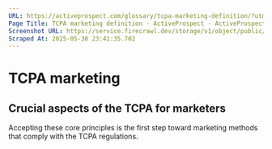 ```yaml
---
URL: https://activeprospect.com/glossary/tcpa-marketing-definition/?utm_medium=Email&utm_source=Website&utm_campaign=AP-Email-InsideCBM-Jan
Page Title: TCPA marketing definition - ActiveProspect - ActiveProspect
Screenshot URL: https://service.firecrawl.dev/storage/v1/object/public/media/screenshot-d20dbcfd-fc0f-4961-85cd-9a3b628e7724.png
Scraped At: 2025-05-30 23:41:35.702
---
```

# TCPA marketing



## Crucial aspects of the TCPA for marketers


Accepting these core principles is the first step toward marketing methods that comply with the TCPA regulations.


